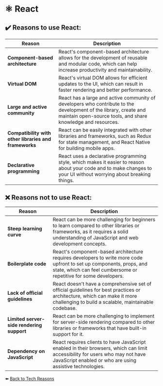 # ⚛️ React

## ✔️ Reasons to use React:

| Reason      | Description |
| ----------- | ----------- |
|**Component-based architecture**|React's component-based architecture allows for the development of reusable and modular code, which can help increase productivity and maintainability.|
|**Virtual DOM**|React's virtual DOM allows for efficient updates to the UI, which can result in faster rendering and better performance.|
|**Large and active community**|React has a large and active community of developers who contribute to the development of the library, create and maintain open-source tools, and share knowledge and resources.|
|**Compatibility with other libraries and frameworks**|React can be easily integrated with other libraries and frameworks, such as Redux for state management, and React Native for building mobile apps.|
|**Declarative programming**|React uses a declarative programming style, which makes it easier to reason about your code and to make changes to your UI without worrying about breaking things.|

## ❌ Reasons not to use React:

| Reason      | Description |
| ----------- | ----------- |
|**Steep learning curve**|React can be more challenging for beginners to learn compared to other libraries or frameworks, as it requires a solid understanding of JavaScript and web development concepts.|
|**Boilerplate code**|React's component-based architecture requires developers to write more code upfront to set up components, props, and state, which can feel cumbersome or repetitive for some developers.|
|**Lack of official guidelines**|React doesn't have a comprehensive set of official guidelines for best practices or architecture, which can make it more challenging to build a scalable, maintainable codebase.|
|**Limited server-side rendering support**|React can be more challenging to implement for server-side rendering compared to other libraries or frameworks that have built-in support for it.|
|**Dependency on JavaScript**|React requires clients to have JavaScript enabled in their browsers, which can limit accessibility for users who may not have JavaScript enabled or who are using assistive technologies.|

⬅️ [Back to Tech Reasons](./tech-stack-reasons.md)
